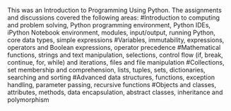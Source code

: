 This was an Introduction to Programming Using Python. The assignments and discussions covered the following areas:
#Introduction to computing and problem solving, Python programming environment, Python IDEs, iPython Notebook environment, modules, input/output, running Python, core data types, simple expressions
#Variables, immutability, expressions, operators and Boolean expressions, operator precedence 
#Mathematical functions, strings and text manipulation, selections, control flow (if, break, continue, for, while) and iterations, files and file manipulation 
#Collections, set membership and comprehension, lists, tuples, sets, dictionaries, searching and sorting 
#Advanced data structures, functions, exception handling, parameter passing, recursive functions 
#Objects and classes, attributes, methods, data encapsulation, abstract classes, inheritance and polymorphism 
